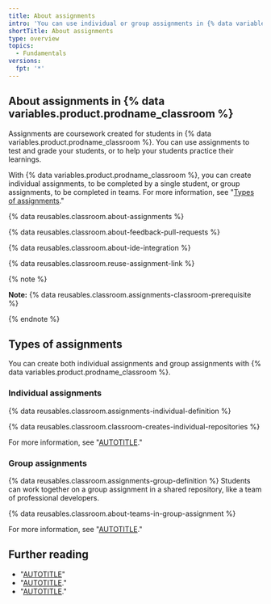 ```yaml
---
title: About assignments
intro: 'You can use individual or group assignments in {% data variables.product.prodname_classroom %} to teach students and grade their work.'
shortTitle: About assignments
type: overview
topics: 
  - Fundamentals
versions:
  fpt: '*'
---
```


## About assignments in {% data variables.product.prodname_classroom %}

Assignments are coursework created for students in {% data variables.product.prodname_classroom %}. You can use assignments to test and grade your students, or to help your students practice their learnings.

With {% data variables.product.prodname_classroom %}, you can create individual assignments, to be completed by a single student, or group assignments, to be completed in teams. For more information, see "[Types of assignments](#types-of-assignments)."

{% data reusables.classroom.about-assignments %}

{% data reusables.classroom.about-feedback-pull-requests %}

{% data reusables.classroom.about-ide-integration %}

{% data reusables.classroom.reuse-assignment-link %}

{% note %}

**Note:** {% data reusables.classroom.assignments-classroom-prerequisite %}

{% endnote %}

## Types of assignments 

You can create both individual assignments and group assignments with {% data variables.product.prodname_classroom %}.

### Individual assignments

{% data reusables.classroom.assignments-individual-definition %}

{% data reusables.classroom.classroom-creates-individual-repositories %}

For more information, see "[AUTOTITLE](/education/manage-coursework-with-github-classroom/teach-with-github-classroom/create-an-individual-assignment)."

### Group assignments

{% data reusables.classroom.assignments-group-definition %} Students can work together on a group assignment in a shared repository, like a team of professional developers.

{% data reusables.classroom.about-teams-in-group-assignment %}

For more information, see "[AUTOTITLE](/education/manage-coursework-with-github-classroom/teach-with-github-classroom/create-a-group-assignment)."

## Further reading

- "[AUTOTITLE](/education/manage-coursework-with-github-classroom/teach-with-github-classroom/use-the-git-and-github-starter-assignment)"
- "[AUTOTITLE](/education/manage-coursework-with-github-classroom/teach-with-github-classroom/create-an-individual-assignment)."
- "[AUTOTITLE](/education/manage-coursework-with-github-classroom/teach-with-github-classroom/create-a-group-assignment)."

